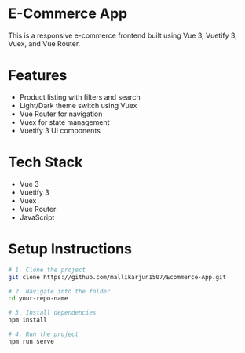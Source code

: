 #  E-Commerce App

This is a responsive e-commerce frontend built using Vue 3, Vuetify 3, Vuex, and Vue Router.

# Features

- Product listing with filters and search
- Light/Dark theme switch using Vuex
- Vue Router for navigation
- Vuex for state management
- Vuetify 3 UI components

# Tech Stack

- Vue 3
- Vuetify 3
- Vuex
- Vue Router
- JavaScript

# Setup Instructions

```bash
# 1. Clone the project
git clone https://github.com/mallikarjun1507/Ecommerce-App.git

# 2. Navigate into the folder
cd your-repo-name

# 3. Install dependencies
npm install

# 4. Run the project
npm run serve  
